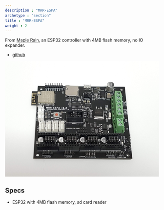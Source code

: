 ```yaml
---
description : "MRR-ESPA"
archetype : "section"
title : "MRR-ESPA"
weight : 2
---
```


From [Maple Rain](http://www.maplerain.com/en), an ESP32 controller with 4MB flash memory, no IO expander.
* [github](https://github.com/maplerainresearch/MRR_ESPA)

![image](mrr_espa_v1.3.jpg?width=400px)

## Specs
* ESP32 with 4MB flash memory, sd card reader





